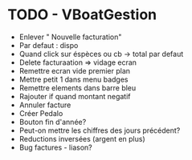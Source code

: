 TODO - VBoatGestion
=========

* Enlever " Nouvelle facturation"
* Par defaut : dispo
* Quand click sur éspèces ou cb -> total par defaut
* Delete facturaation => vidage ecran
* Remettre ecran vide premier plan
* Mettre petit 1 dans menu badges
* Remettre elements dans barre bleu
* Rajouter if quand montant negatif
* Annuler facture
* Créer Pedalo
* Bouton fin d'année?
* Peut-on mettre les chiffres des jours précédent?
* Reductions inversées (argent en plus)
* Bug factures - liason?
